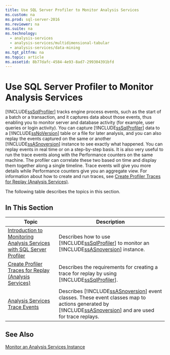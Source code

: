 ```yaml
---
title: Use SQL Server Profiler to Monitor Analysis Services
ms.custom: na
ms.prod: sql-server-2016
ms.reviewer: na
ms.suite: na
ms.technology: 
  - analysis-services
  - analysis-services/multidimensional-tabular
  - analysis-services/data-mining
ms.tgt_pltfrm: na
ms.topic: article
ms.assetid: 8b77dafc-4584-4e93-8ad7-299304391bfd
---
```

# Use SQL Server Profiler to Monitor Analysis Services
  [!INCLUDE[ssSqlProfiler](../../Token/Other/ssSqlProfiler_md.md)] tracks engine process events, such as the start of a batch or a transaction, and it captures data about those events, thus enabling you to monitor server and database activity \(for example, user queries or login activity\). You can capture [!INCLUDE[ssSqlProfiler](../../Token/Other/ssSqlProfiler_md.md)] data to a [!INCLUDE[ssNoVersion](../../Token/Other/ssNoVersion_md.md)] table or a file for later analysis, and you can also replay the events captured on the same or another [!INCLUDE[ssASnoversion](../../Token/Other/ssASnoversion_md.md)] instance to see exactly what happened. You can replay events in real time or on a step\-by\-step basis. It is also very useful to run the trace events along with the Performance counters on the same machine. The profiler can correlate these two based on time and display them together along a single timeline. Trace events will give you more details while Performance counters give you an aggregate view. For information about how to create and run traces, see [Create Profiler Traces for Replay &#40;Analysis Services&#41;](../../Topics/TopicNameNotContainA/Create-Profiler-Traces-for-Replay--Analysis-Services-.md).  
  
 The following table describes the topics in this section.  
  
## In This Section  
  
|Topic|Description|  
|-----------|-----------------|  
|[Introduction to Monitoring Analysis Services with SQL Server Profiler](../../Topics/TopicNameNotContainA/Introduction-to-Monitoring-Analysis-Services-with-SQL-Server-Profiler.md)|Describes how to use [!INCLUDE[ssSqlProfiler](../../Token/Other/ssSqlProfiler_md.md)] to monitor an [!INCLUDE[ssASnoversion](../../Token/Other/ssASnoversion_md.md)] instance.|  
|[Create Profiler Traces for Replay &#40;Analysis Services&#41;](../../Topics/TopicNameNotContainA/Create-Profiler-Traces-for-Replay--Analysis-Services-.md)|Describes the requirements for creating a trace for replay by using [!INCLUDE[ssSqlProfiler](../../Token/Other/ssSqlProfiler_md.md)].|  
|[Analysis Services Trace Events](../../Topics/TopicNameNotContainA/Analysis-Services-Trace-Events.md)|Describes [!INCLUDE[ssASnoversion](../../Token/Other/ssASnoversion_md.md)] event classes. These event classes map to actions generated by [!INCLUDE[ssASnoversion](../../Token/Other/ssASnoversion_md.md)] and are used for trace replays.|  
  
## See Also  
 [Monitor an Analysis Services Instance](../../Topics/TopicNameNotContainA/Monitor-an-Analysis-Services-Instance.md)  
  
  